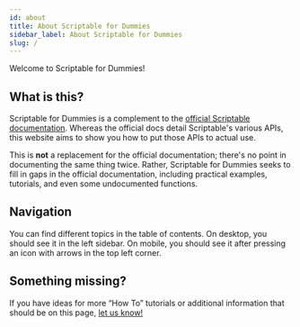 ```yaml
---
id: about
title: About Scriptable for Dummies
sidebar_label: About Scriptable for Dummies
slug: /
---
```


Welcome to Scriptable for Dummies!

## What is this?

Scriptable for Dummies is a complement to the [official Scriptable documentation](https://docs.scriptable.app). Whereas the official docs detail Scriptable's various APIs, this website aims to show you how to put those APIs to actual use.

This is **not** a replacement for the official documentation; there's no point in documenting the same thing twice. Rather, Scriptable for Dummies seeks to fill in gaps in the official documentation, including practical examples, tutorials, and even some undocumented functions.

## Navigation

You can find different topics in the table of contents. On desktop, you should see it in the left sidebar.
On mobile, you should see it after pressing an icon with arrows in the top left corner.

## Something missing?

If you have ideas for more “How To” tutorials or additional information that should be on this page, [let us know!](https://discord.gg/7KbjfTV)

